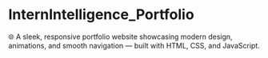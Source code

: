 # InternIntelligence_Portfolio
🌐 A sleek, responsive portfolio website showcasing modern design, animations, and smooth navigation — built with HTML, CSS, and JavaScript.
